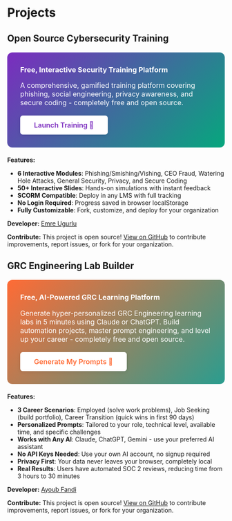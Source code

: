 # Projects

## Open Source Cybersecurity Training

<div style="background: linear-gradient(135deg, #7B2CBF 0%, #06A77D 100%); color: white; padding: 30px; border-radius: 12px; margin: 20px 0;">
  <h3 style="color: white; margin-top: 0;">Free, Interactive Security Training Platform</h3>
  <p style="font-size: 16px; margin-bottom: 20px;">A comprehensive, gamified training platform covering phishing, social engineering, privacy awareness, and secure coding - completely free and open source.</p>
  <div style="display: flex; gap: 15px; flex-wrap: wrap;">
    <a href="https://emreugurlu.github.io/open-security-training/" target="_blank" rel="noopener noreferrer" style="background: white; color: #7B2CBF; padding: 12px 32px; border-radius: 6px; text-decoration: none; font-weight: 600; font-size: 16px; transition: all 0.3s ease; box-shadow: 0 2px 8px rgba(0,0,0,0.1);" onmouseover="this.style.transform='translateY(-2px)'; this.style.boxShadow='0 4px 12px rgba(123,44,191,0.3)';" onmouseout="this.style.transform='translateY(0)'; this.style.boxShadow='0 2px 8px rgba(0,0,0,0.1)';">Launch Training 🚀</a>
  </div>
</div>

**Features:**

- **6 Interactive Modules**: Phishing/Smishing/Vishing, CEO Fraud, Watering Hole Attacks, General Security, Privacy, and Secure Coding
- **50+ Interactive Slides**: Hands-on simulations with instant feedback
- **SCORM Compatible**: Deploy in any LMS with full tracking
- **No Login Required**: Progress saved in browser localStorage
- **Fully Customizable**: Fork, customize, and deploy for your organization

**Developer:** [Emre Ugurlu](https://www.linkedin.com/in/emre-ugurlu-48596b116/)

**Contribute:** This project is open source! [View on GitHub](https://github.com/emreugurlu/open-security-training) to contribute improvements, report issues, or fork for your organization.

## GRC Engineering Lab Builder

<div style="background: linear-gradient(135deg, #FF6B35 0%, #2A9D8F 100%); color: white; padding: 30px; border-radius: 12px; margin: 20px 0;">
  <h3 style="color: white; margin-top: 0;">Free, AI-Powered GRC Learning Platform</h3>
  <p style="font-size: 16px; margin-bottom: 20px;">Generate hyper-personalized GRC Engineering learning labs in 5 minutes using Claude or ChatGPT. Build automation projects, master prompt engineering, and level up your career - completely free and open source.</p>
  <div style="display: flex; gap: 15px; flex-wrap: wrap;">
    <a href="https://grc.engineering/grc_engineering_lab_builder/generator.html" target="_blank" rel="noopener noreferrer" style="background: white; color: #FF6B35; padding: 12px 32px; border-radius: 6px; text-decoration: none; font-weight: 600; font-size: 16px; transition: all 0.3s ease; box-shadow: 0 2px 8px rgba(0,0,0,0.1);" onmouseover="this.style.transform='translateY(-2px)'; this.style.boxShadow='0 4px 12px rgba(255,107,53,0.3)';" onmouseout="this.style.transform='translateY(0)'; this.style.boxShadow='0 2px 8px rgba(0,0,0,0.1)';">Generate My Prompts 🚀</a>
  </div>
</div>

**Features:**

- **3 Career Scenarios**: Employed (solve work problems), Job Seeking (build portfolio), Career Transition (quick wins in first 90 days)
- **Personalized Prompts**: Tailored to your role, technical level, available time, and specific challenges
- **Works with Any AI**: Claude, ChatGPT, Gemini - use your preferred AI assistant
- **No API Keys Needed**: Use your own AI account, no signup required
- **Privacy First**: Your data never leaves your browser, completely local
- **Real Results**: Users have automated SOC 2 reviews, reducing time from 3 hours to 30 minutes

**Developer:** [Ayoub Fandi](https://www.linkedin.com/in/ayoubfandi/)

**Contribute:** This project is open source! [View on GitHub](https://github.com/grcengineering/grc_engineering_lab_builder) to contribute improvements, report issues, or fork for your organization.
